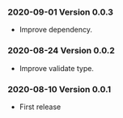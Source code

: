 ### 2020-09-01 Version 0.0.3
* Improve dependency.

### 2020-08-24 Version 0.0.2
* Improve validate type.

### 2020-08-10 Version 0.0.1
* First release